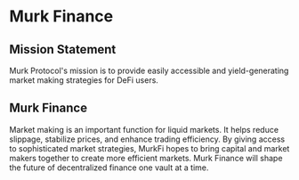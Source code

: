 # Murk Finance

## Mission Statement

Murk Protocol's mission is to provide easily accessible and yield-generating market making strategies for DeFi users.

## Murk Finance

Market making is an important function for liquid markets. It helps reduce slippage, stabilize prices, and enhance trading efficiency. By giving access to sophisticated market strategies, MurkFi hopes to bring capital and market makers together to create more efficient markets. Murk Finance will shape the future of decentralized finance one vault at a time.